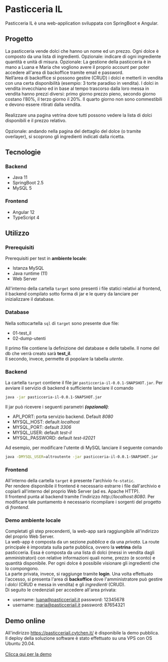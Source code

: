 # Pasticceria IL

Pasticceria IL è una web-application sviluppata con SpringBoot e Angular.

## Progetto

La pasticceria vende dolci che hanno un nome ed un prezzo. Ogni dolce è composto da una lista di ingredienti. Opzionale: indicare di ogni ingrediente quantità e unità di misura. Opzionale: La gestione della pasticceria è in mano a Luana e Maria che vogliono avere il proprio account per poter accedere all'area di backoffice tramite email e password.
\
Nell’area di backoffice si possono gestire (CRUD) i dolci e metterli in vendita con una certa disponibilità (esempio: 3 torte paradiso in vendita). I dolci in vendita invecchiano ed in base al tempo trascorso dalla loro messa in vendita hanno prezzi diversi: primo giorno prezzo pieno, secondo giorno costano l’80%, il terzo giorno il 20%. Il quarto giorno non sono commestibili e devono essere ritirati dalla vendita.
\
\
Realizzare una pagina vetrina dove tutti possono vedere la lista di dolci disponibili e il prezzo relativo.
\
\
Opzionale: andando nella pagina del dettaglio del dolce (o tramite overlayer), si scoprono gli ingredienti indicati dalla ricetta.

## Tecnologie
### Backend
* Java 11
* SpringBoot 2.5
* MySQL 5

### Frontend
* Angular 12
* TypeScript 4

## Utilizzo
### Prerequisiti
Prerequisiti per test in **ambiente locale**:
* Istanza MySQL
* Java runtime (11)
* Web Server

All'interno della cartella `target` sono presenti i file statici relativi al frontend, il backend compilato sotto forma di jar e le query da lanciare per inizializzare il database.

### Database
Nella sottocartella `sql` di `target` sono presente due file:
* 01-test_il
* 02-dump-utenti

Il primo file contiene la definizione del database e delle tabelle. Il nome del db che verrà creato sarà **test_il**.
\
Il secondo, invece, permette di popolare la tabella _utente_.

### Backend
La cartella `target` contiene il file jar `pasticceria-il-0.0.1-SNAPSHOT.jar`. Per avviare il servizio di backend è sufficiente lanciare il comando

```bash
java -jar pasticceria-il-0.0.1-SNAPSHOT.jar
```
Il jar può ricevere i seguenti parametri **_(opzionali)_**:
* API_PORT: porta servizio backend. Default _8080_
* MYSQL_HOST: default _localhost_
* MYSQL_PORT: default _3306_
* MYSQL_USER: default _test-il_
* MYSQL_PASSWORD: default _test-il2021_

Ad esempio, per modificare l'utente di MySQL lanciare il seguente comando
```bash
java -DMYSQL_USER=altroutente -jar pasticceria-il-0.0.1-SNAPSHOT.jar
```
### Frontend
All'interno della cartella `target` è presente l'archivio `fe-static`.
\
Per rendere disponibile il frontend è necessario estrarre i file dall'archivio e copiarli all'interno del proprio Web Server (ad es. Apache HTTP).
\
Il frontend punta al backend tramite l'indirizzo *http://localhost:8080*. Per modificare tale puntamento è necessario ricompilare i sorgenti del progetto di *frontend*.

### Demo ambiente locale
Completati gli step precendenti, la web-app sarà raggiungibile all'indirizzo del proprio Web Server.
\
La web-app è composta da un sezione _pubblica_ e da una _privata_. La route principale è impostata sulla parte pubblica, ovvero la **vetrina** della pasticceria. Essa è composta da una lista di dolci (messi in vendita dagli amministratori) con relative informazioni quali nome, prezzo (e sconto) e quantità disponibile. Per ogni dolce è possibile visionare gli ingredienti che lo compongono.
\
La parte privata, invece, si raggiunge tramite **login**. Una volta effettuato l'accesso, si presenta l'area di **backoffice** dove l'amministratore può gestire i _dolci_ (CRUD e messa in vendita) e gli _ingredienti_ (CRUD).
\
Di seguito le credenziali per accedere all'area privata:
* username: luana@pasticceriail.it password: 12345678
* username: maria@pasticceriail.it password: 87654321

## Demo online
All'indirizzo https://pasticceriail.cytchen.it/ è disponibile la demo pubblica. 
\
Il deploy della soluzione software è stato effettuato su una VPS con OS Ubuntu 20.04.
\
\
[Clicca qui per la demo](https://pasticceriail.cytchen.it/)